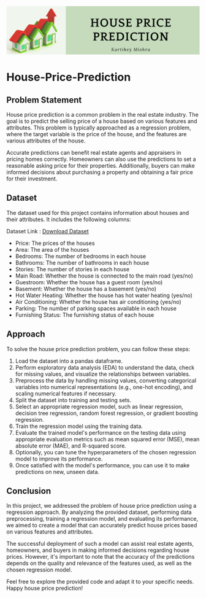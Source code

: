 ![HousePredict](HousePrediction.png)
# House-Price-Prediction
## Problem Statement
House price prediction is a common problem in the real estate industry. The goal is to predict the selling price of a house based on various features and attributes. This problem is typically approached as a regression problem, where the target variable is the price of the house, and the features are various attributes of the house.

Accurate predictions can benefit real estate agents and appraisers in pricing homes correctly. Homeowners can also use the predictions to set a reasonable asking price for their properties. Additionally, buyers can make informed decisions about purchasing a property and obtaining a fair price for their investment.

## Dataset

The dataset used for this project contains information about houses and their attributes. It includes the following columns:

Dataset Link : <a href="https://drive.google.com/file/d/1NtOKehSz8SiVnk0cPZX5TFndug4SYL5T/view"> Download Dataset</a>

- Price: The prices of the houses
- Area: The area of the houses
- Bedrooms: The number of bedrooms in each house
- Bathrooms: The number of bathrooms in each house
- Stories: The number of stories in each house
- Main Road: Whether the house is connected to the main road (yes/no)
- Guestroom: Whether the house has a guest room (yes/no)
- Basement: Whether the house has a basement (yes/no)
- Hot Water Heating: Whether the house has hot water heating (yes/no)
- Air Conditioning: Whether the house has air conditioning (yes/no)
- Parking: The number of parking spaces available in each house
- Furnishing Status: The furnishing status of each house

## Approach

To solve the house price prediction problem, you can follow these steps:

1. Load the dataset into a pandas dataframe.
2. Perform exploratory data analysis (EDA) to understand the data, check for missing values, and visualize the relationships between variables.
3. Preprocess the data by handling missing values, converting categorical variables into numerical representations (e.g., one-hot encoding), and scaling numerical features if necessary.
4. Split the dataset into training and testing sets.
5. Select an appropriate regression model, such as linear regression, decision tree regression, random forest regression, or gradient boosting regression.
6. Train the regression model using the training data.
7. Evaluate the trained model's performance on the testing data using appropriate evaluation metrics such as mean squared error (MSE), mean absolute error (MAE), and R-squared score.
8. Optionally, you can tune the hyperparameters of the chosen regression model to improve its performance.
9. Once satisfied with the model's performance, you can use it to make predictions on new, unseen data.

## Conclusion
In this project, we addressed the problem of house price prediction using a regression approach. By analyzing the provided dataset, performing data preprocessing, training a regression model, and evaluating its performance, we aimed to create a model that can accurately predict house prices based on various features and attributes.

The successful deployment of such a model can assist real estate agents, homeowners, and buyers in making informed decisions regarding house prices. However, it's important to note that the accuracy of the predictions depends on the quality and relevance of the features used, as well as the chosen regression model.

Feel free to explore the provided code and adapt it to your specific needs. Happy house price prediction!
